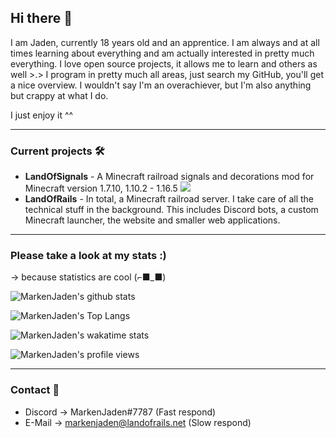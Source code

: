 ## Hi there 👋
I am Jaden, currently 18 years old and an apprentice. I am always and at all times learning about everything and am actually interested in pretty much everything. I love open source projects, it allows me to learn and others as well >.>
I program in pretty much all areas, just search my GitHub, you'll get a nice overview.
I wouldn't say I'm an overachiever, but I'm also anything but crappy at what I do.

I just enjoy it ^^

---

### Current projects 🛠

* **LandOfSignals** - A Minecraft railroad signals and decorations mod for Minecraft version 1.7.10, 1.10.2 - 1.16.5
  [![](https://cdn.discordapp.com/attachments/709854318689255434/824981860009639956/2021-03-26_13.22.42.png)](https://www.curseforge.com/minecraft/mc-mods/landofsignals)
* **LandOfRails** - In total, a Minecraft railroad server. I take care of all the technical stuff in the background. This includes Discord bots, a custom Minecraft launcher, the website and smaller web applications.
---

### Please take a look at my stats :)
-> because statistics are cool (⌐■_■)

![MarkenJaden's github stats](https://github-readme-stats.vercel.app/api?username=MarkenJaden&count_private=true&show_icons=true)

![MarkenJaden's Top Langs](https://github-readme-stats.vercel.app/api/top-langs/?username=MarkenJaden)

![MarkenJaden's wakatime stats](https://github-readme-stats.vercel.app/api/wakatime?username=MarkenJaden)

![MarkenJaden's profile views](https://komarev.com/ghpvc/?username=MarkenJaden)

---

### Contact 💌

* Discord -> MarkenJaden#7787 (Fast respond)
* E-Mail -> markenjaden@landofrails.net (Slow respond)



<!--
**MarkenJaden/MarkenJaden** is a ✨ _special_ ✨ repository because its `README.md` (this file) appears on your GitHub profile.

Here are some ideas to get you started:

- 🔭 I’m currently working on ...
- 🌱 I’m currently learning ...
- 👯 I’m looking to collaborate on ...
- 🤔 I’m looking for help with ...
- 💬 Ask me about ...
- 📫 How to reach me: ...
- 😄 Pronouns: ...
- ⚡ Fun fact: ...
-->

